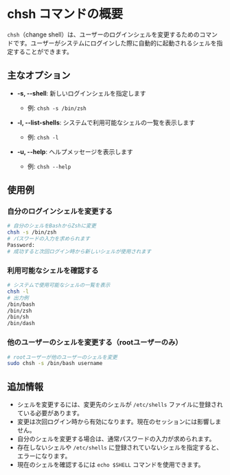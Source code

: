 # chsh コマンドの概要

`chsh`（change shell）は、ユーザーのログインシェルを変更するためのコマンドです。ユーザーがシステムにログインした際に自動的に起動されるシェルを指定することができます。

## 主なオプション

- **-s, --shell**: 新しいログインシェルを指定します
  - 例: `chsh -s /bin/zsh`

- **-l, --list-shells**: システムで利用可能なシェルの一覧を表示します
  - 例: `chsh -l`

- **-u, --help**: ヘルプメッセージを表示します
  - 例: `chsh --help`

## 使用例

### 自分のログインシェルを変更する

```bash
# 自分のシェルをBashからZshに変更
chsh -s /bin/zsh
# パスワードの入力を求められます
Password: 
# 成功すると次回ログイン時から新しいシェルが使用されます
```

### 利用可能なシェルを確認する

```bash
# システムで使用可能なシェルの一覧を表示
chsh -l
# 出力例
/bin/bash
/bin/zsh
/bin/sh
/bin/dash
```

### 他のユーザーのシェルを変更する（rootユーザーのみ）

```bash
# rootユーザーが他のユーザーのシェルを変更
sudo chsh -s /bin/bash username
```

## 追加情報

- シェルを変更するには、変更先のシェルが `/etc/shells` ファイルに登録されている必要があります。
- 変更は次回ログイン時から有効になります。現在のセッションには影響しません。
- 自分のシェルを変更する場合は、通常パスワードの入力が求められます。
- 存在しないシェルや `/etc/shells` に登録されていないシェルを指定すると、エラーになります。
- 現在のシェルを確認するには `echo $SHELL` コマンドを使用できます。